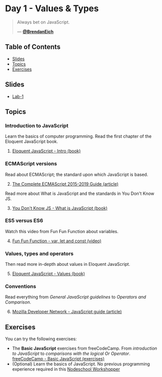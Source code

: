 # Day 1 - Values & Types

> Always bet on JavaScript.
>
> — [**@BrendanEich**][quote-author]

## Table of Contents

- [Slides](#slides)
- [Topics](#topics)
- [Exercises](#exercises)

## Slides
* [Lab-1][l1]

## Topics

### Introduction to JavaScript

Learn the basics of computer programming. Read the first chapter of the Eloquent JavaScript book.

1. [Eloquent JavaScript - Intro (book)][intro]

### ECMAScript versions

Read about ECMAScript; the standard upon which JavaScript is based.

2. [The Complete ECMAScript 2015-2019 Guide (article)][ecma]

Read more about What is JavaScript and the standards in You Don't Know JS.

3. [You Don't Know JS - What is JavaScript (book)][what]

### ES5 versus ES6

Watch this video from Fun Fun Function about variables.

4. [Fun Fun Function - var, let and const (video)][vari]

### Values, types and operators

Then read more in-depth about values in Eloquent JavaScript.

5. [Eloquent JavaScript - Values (book)][values]

### Conventions

Read everything from _General JavaScript guidelines_ to _Operators and Comparison_.

6. [Mozilla Developer Network - JavaScript guide (article)][mdn]

## Exercises
You can try the following exercises:

* The **Basic JavaScript** exercises from freeCodeCamp. From _introduction to JavaScript_ to _comparisons with the logical Or Operator_. [freeCodeCamp - Basic JavaScript (exercises)][fcc]
* (Optional) Learn the basics of JavaScript. No previous programming experience required in this [Nodeschool Workshopper][nodeschool]


[quote-author]: https://twitter.com/BrendanEich
[inspiration-cover]: assets/images/npmgraph.png
[inspiration-link]: http://npm.anvaka.com/#/view/2d/express
[inspiration-author]: https://github.com/anvaka

[l1]: #

[intro]: https://eloquentjavascript.net/00_intro.html
[ecma]: https://flaviocopes.com/ecmascript/
[fcc]: https://www.freecodecamp.org/learn
[values]: https://eloquentjavascript.net/01_values.html
[mdn]: https://developer.mozilla.org/en-US/docs/MDN/Contribute/Guidelines/Code_guidelines/JavaScript#General_JavaScript_guidelines
[nodeschool]: https://github.com/workshopper/javascripting
[what]: https://github.com/getify/You-Dont-Know-JS/blob/2nd-ed/get-started/ch1.md
[vari]: https://www.youtube.com/watch?v=sjyJBL5fkp8
